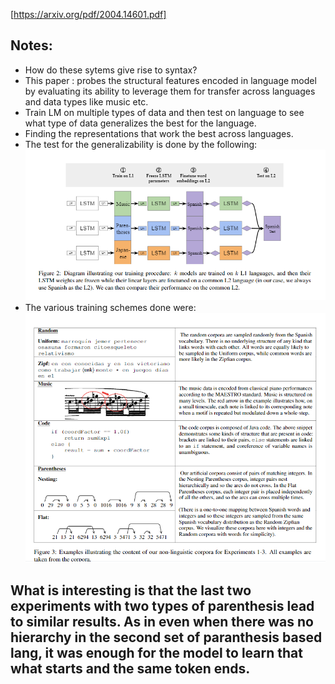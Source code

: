 [https://arxiv.org/pdf/2004.14601.pdf]

## Notes:
- How do these sytems give rise to syntax?
- This paper : probes the structural features encoded in language model by evaluating its ability to leverage them for transfer across languages and data types like music etc.
- Train LM on multiple types of data and then test on language to see what type of data generalizes the best for the language.
- Finding the representations that work the best across languages.
- The test for the generalizability is done by the following:
![probe.png](images/probe.PNG)
- The various training schemes done were:
![examples.png](images/examples.PNG)
## What is interesting is that the last two experiments with two types of parenthesis lead to similar results. As in even when there was no hierarchy in the second set of paranthesis based lang, it was enough for the model to learn that what starts and the same token ends.
